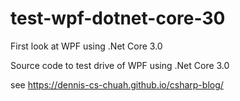 # test-wpf-dotnet-core-30
First look at WPF using .Net Core 3.0

Source code to test drive of WPF using .Net Core 3.0

see https://dennis-cs-chuah.github.io/csharp-blog/
